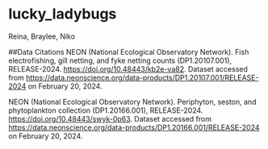 # lucky_ladybugs
Reina, Braylee, Niko 



##Data Citations
NEON (National Ecological Observatory Network). Fish electrofishing, gill netting, and fyke netting counts (DP1.20107.001), RELEASE-2024. https://doi.org/10.48443/kb2e-va82. Dataset accessed from https://data.neonscience.org/data-products/DP1.20107.001/RELEASE-2024 on February 20, 2024.

NEON (National Ecological Observatory Network). Periphyton, seston, and phytoplankton collection (DP1.20166.001), RELEASE-2024. https://doi.org/10.48443/swyk-0p63. Dataset accessed from https://data.neonscience.org/data-products/DP1.20166.001/RELEASE-2024 on February 20, 2024.
